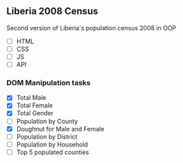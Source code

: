 ## Liberia 2008 Census

Second version of Liberia's population census 2008 in OOP

- [ ] HTML
- [ ] CSS
- [ ] JS
- [ ] API

### DOM Manipulation tasks

- [x] Total Male
- [x] Total Female
- [x] Total Gender
- [ ] Population by County
- [x] Doughnut for Male and Female
- [ ] Population by District
- [ ] Population by Household
- [ ] Top 5 populated counties
